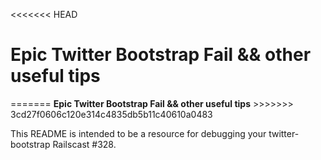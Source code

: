 <<<<<<< HEAD
<h1>Epic Twitter Bootstrap Fail && other useful tips</h1>
=======
<b>Epic Twitter Bootstrap Fail && other useful tips</b>
>>>>>>> 3cd27f0606c120e314c4835db5b11c40610a0483

This README is intended to be a resource for debugging your twitter-bootstrap Railscast #328.
